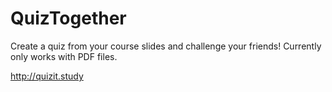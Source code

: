 # QuizTogether

Create a quiz from your course slides and challenge your friends!
Currently only works with PDF files.

http://quizit.study
